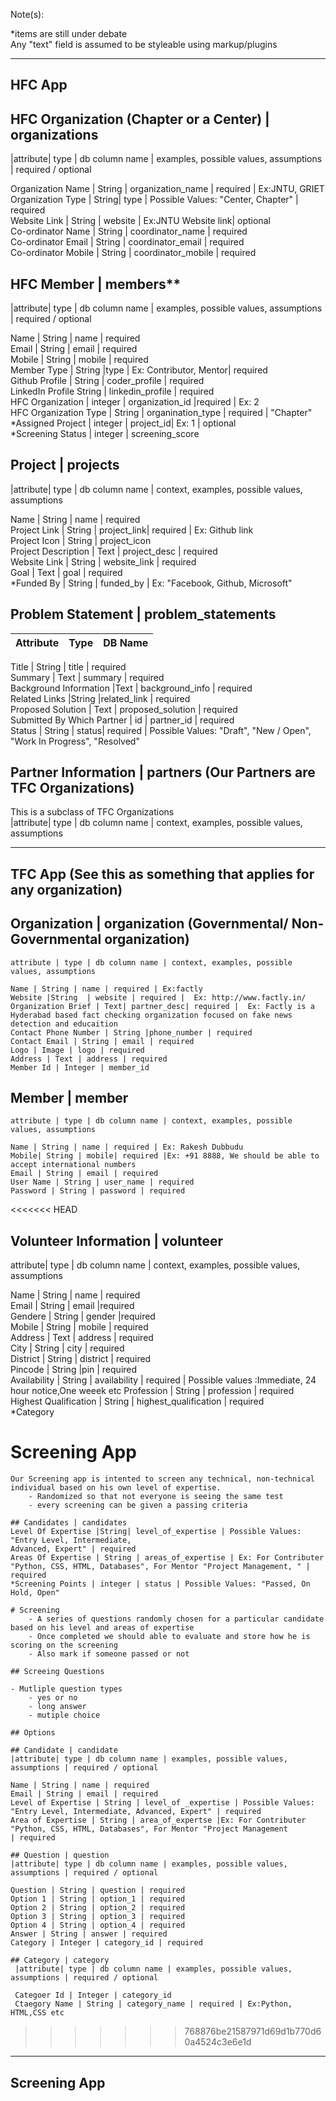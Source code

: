 Note(s):

*items are still under debate  
Any "text" field is assumed to be styleable using markup/plugins

------------------------------------------------------------------------------------------------------
HFC App
------------------------------------------------------------------------------------------------------

## HFC Organization (Chapter or a Center) | organizations
|attribute| type | db column name | examples, possible values, assumptions | required / optional    

Organization Name | String | organization_name |  required | Ex:JNTU, GRIET   
Organization Type | String| type | Possible Values: "Center, Chapter" | required  
Website Link | String | website | Ex:JNTU Website link| optional  
Co-ordinator Name | String | coordinator_name | required  
Co-ordinator Email | String | coordinator_email | required  
Co-ordinator Mobile | String | coordinator_mobile | required

## HFC Member | members**
|attribute| type | db column name | examples, possible values, assumptions | required / optional
    
Name | String | name | required  
Email | String | email | required  
Mobile | String | mobile |  required  
Member Type | String |type | Ex: Contributor, Mentor| required    
Github Profile | String | coder_profile | required  
LinkedIn Profile String | linkedin_profile | required  
HFC Organization | integer | organization_id |required |  Ex: 2   
HFC Organization Type | String | organination_type | required | "Chapter"  
*Assigned Project | integer | project_id| Ex: 1 | optional  
*Screening Status | integer | screening_score

## Project | projects
|attribute| type | db column name | context, examples, possible values, assumptions

Name | String | name | required   
Project Link | String | project_link| required | Ex: Github link  
Project Icon | String | project_icon  
Project Description | Text | project_desc | required  
Website Link | String | website_link | required  
Goal | Text | goal | required  
*Funded By | String | funded_by | Ex: "Facebook, Github, Microsoft"

## Problem Statement | problem_statements

Attribute | Type | DB Name
---|---|---

Title | String | title | required  
Summary | Text | summary | required  
Background Information |Text | background_info | required  
Related Links |String |related_link | required  
Proposed Solution | Text | proposed_solution | required  
Submitted By Which Partner | id | partner_id | required  
Status | String | status|  required | Possible Values: "Draft", "New / Open", "Work In Progress", "Resolved"

## Partner Information | partners (Our Partners are TFC Organizations)
This is a subclass of TFC Organizations  
|attribute| type | db column name | context, examples, possible values, assumptions

------------------------------------------------------------------------------------------------------
TFC App (See this as something that applies for any organization)
------------------------------------------------------------------------------------------------------

## Organization | organization (Governmental/ Non-Governmental organization)
    attribute | type | db column name | context, examples, possible values, assumptions

    Name | String | name | required | Ex:factly  
    Website |String  | website | required |  Ex: http://www.factly.in/  
    Organization Brief | Text| partner_desc| required |  Ex: Factly is a Hyderabad based fact checking organization focused on fake news     detection and educaition
    Contact Phone Number | String |phone_number | required  
    Contact Email | String | email | required
    Logo | Image | logo | required
    Address | Text | address | required
    Member Id | Integer | member_id

    
## Member | member
    attribute | type | db column name | context, examples, possible values, assumptions  
    
    Name | String | name | required | Ex: Rakesh Dubbudu  
    Mobile| String | mobile| required |Ex: +91 8888, We should be able to accept international numbers  
    Email | String | email | required
    User Name | String | user_name | required
    Password | String | password | required

<<<<<<< HEAD
## Volunteer Information | volunteer
   attribute| type | db column name | context, examples, possible values, assumptions  
   
   Name | String | name | required    
   Email | String | email |required    
   Gendere | String | gender |required    
   Mobile | String | mobile | required     
   Address | Text | address | required        
   City  | String | city | required   
   District | String | district | required    
   Pincode | String |pin | required    
   Availability | String | availability | required | Possible values :Immediate, 24 hour notice,One weeek etc
   Profession | String | profession | required 
   Highest Qualification | String | highest_qualification  | required  
   *Category
   
   
   
 
 
 


# Screening App
    Our Screening app is intented to screen any technical, non-technical individual based on his own level of expertise. 
        - Randomized so that not everyone is seeing the same test
        - every screening can be given a passing criteria

    ## Candidates | candidates
    Level Of Expertise |String| level_of_expertise | Possible Values: "Entry Level, Intermediate, 
    Advanced, Expert" | required
    Areas Of Expertise | String | areas_of_expertise | Ex: For Contributer "Python, CSS, HTML, Databases", For Mentor "Project Management, " | required
    *Screening Points | integer | status | Possible Values: "Passed, On Hold, Open"

    # Screening
        - A series of questions randomly chosen for a particular candidate based on his level and areas of expertise
        - Once completed we should able to evaluate and store how he is scoring on the screening
        - Also mark if someone passed or not

    ## Screeing Questions
    
    - Mutliple question types
        - yes or no
        - long answer
        - mutiple choice
    
    ## Options
    
    ## Candidate | candidate
    |attribute| type | db column name | examples, possible values, assumptions | required / optional
    
    Name | String | name | required
    Email | String | email | required
    Level of Expertise | String | level_of _expertise | Possible Values: "Entry Level, Intermediate, Advanced, Expert" | required
    Area of Expertise | String | area_of_expertse |Ex: For Contributer "Python, CSS, HTML, Databases", For Mentor "Project Management
    | required
    
    ## Question | question
    |attribute| type | db column name | examples, possible values, assumptions | required / optional
    
    Question | String | question | required
    Option 1 | String | option_1 | required
    Option 2 | String | option_2 | required
    Option 3 | String | option_3 | required
    Option 4 | String | option_4 | required
    Answer | String | answer | required
    Category | Integer | category_id | required
    
    ## Category | category
     |attribute| type | db column name | examples, possible values, assumptions | required / optional
     
     Categoer Id | Integer | category_id
     Ctaegory Name | String | category_name | required | Ex:Python, HTML,CSS etc
    
>>>>>>> 768876be21587971d69d1b770d60a4524c3e6e1d

------------------------------------------------------------------------------------------------------
Screening App
------------------------------------------------------------------------------------------------------
